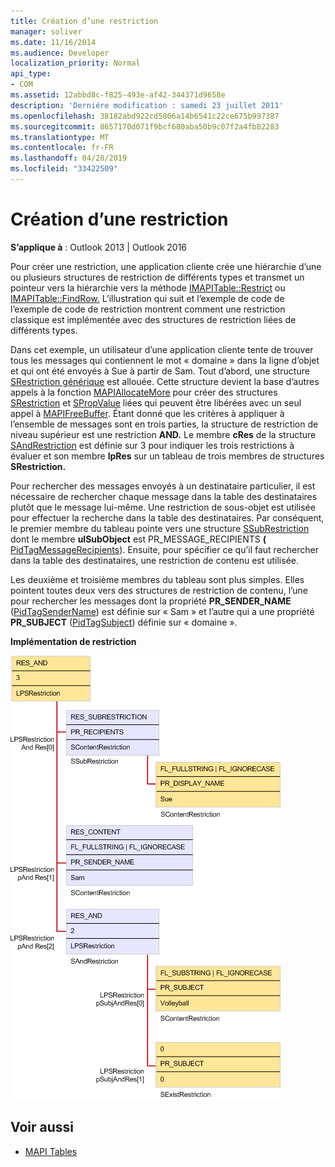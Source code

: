 ```yaml
---
title: Création d’une restriction
manager: soliver
ms.date: 11/16/2014
ms.audience: Developer
localization_priority: Normal
api_type:
- COM
ms.assetid: 12abbd8c-f825-493e-af42-344371d9658e
description: 'Derniére modification : samedi 23 juillet 2011'
ms.openlocfilehash: 38182abd922cd5806a14b6541c22ce675b997387
ms.sourcegitcommit: 8657170d071f9bcf680aba50b9c07f2a4fb82283
ms.translationtype: MT
ms.contentlocale: fr-FR
ms.lasthandoff: 04/28/2019
ms.locfileid: "33422509"
---
```

# <a name="building-a-restriction"></a>Création d’une restriction

**S’applique à** : Outlook 2013 | Outlook 2016 
  
Pour créer une restriction, une application cliente crée une hiérarchie d’une ou plusieurs structures de restriction de différents types et transmet un pointeur vers la hiérarchie vers la méthode [IMAPITable::Restrict](imapitable-restrict.md) ou [IMAPITable::FindRow.](imapitable-findrow.md) L’illustration qui suit et [](sample-restriction-code.md) l’exemple de code de l’exemple de code de restriction montrent comment une restriction classique est implémentée avec des structures de restriction liées de différents types. 

Dans cet exemple, un utilisateur d’une application cliente tente de trouver tous les messages qui contiennent le mot « domaine » dans la ligne d’objet et qui ont été envoyés à Sue à partir de Sam. Tout d’abord, une structure [SRestriction générique](srestriction.md) est allouée. Cette structure devient la base d’autres appels à la fonction [MAPIAllocateMore](mapiallocatemore.md) pour créer des structures [SRestriction](srestriction.md) et [SPropValue](spropvalue.md) liées qui peuvent être libérées avec un seul appel à [MAPIFreeBuffer](mapifreebuffer.md). Étant donné que les critères à appliquer à l’ensemble de messages sont en trois parties, la structure de restriction de niveau supérieur est une restriction **AND.** Le membre **cRes** de la structure [SAndRestriction](sandrestriction.md) est définie sur 3 pour indiquer les trois restrictions à évaluer et son membre **lpRes** sur un tableau de trois membres de structures **SRestriction.** 
  
Pour rechercher des messages envoyés à un destinataire particulier, il est nécessaire de rechercher chaque message dans la table des destinataires plutôt que le message lui-même. Une restriction de sous-objet est utilisée pour effectuer la recherche dans la table des destinataires. Par conséquent, le premier membre du tableau pointe vers une structure [SSubRestriction](ssubrestriction.md) dont le membre **ulSubObject** est PR_MESSAGE_RECIPIENTS **(** [PidTagMessageRecipients](pidtagmessagerecipients-canonical-property.md)). Ensuite, pour spécifier ce qu’il faut rechercher dans la table des destinataires, une restriction de contenu est utilisée. 
  
Les deuxième et troisième membres du tableau sont plus simples. Elles pointent toutes deux vers des structures de restriction de contenu, l’une pour rechercher les messages dont la propriété **PR_SENDER_NAME** ([PidTagSenderName](pidtagsendername-canonical-property.md)) est définie sur « Sam » et l’autre qui a une propriété **PR_SUBJECT** ([PidTagSubject](pidtagsubject-canonical-property.md)) définie sur « domaine ».
  
**Implémentation de restriction**
  
![Implémentation de restriction d’implémentation](media/amapi_61.gif "Restriction")
  
## <a name="see-also"></a>Voir aussi

- [MAPI Tables](mapi-tables.md)

